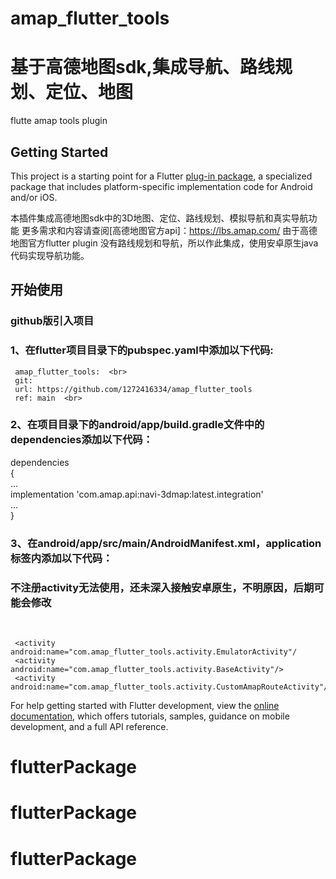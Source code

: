 # amap_flutter_tools

# 基于高德地图sdk,集成导航、路线规划、定位、地图

flutte amap tools plugin

## Getting Started

This project is a starting point for a Flutter
[plug-in package](https://flutter.dev/developing-packages/), a specialized package that includes
platform-specific implementation code for Android and/or iOS.

本插件集成高德地图sdk中的3D地图、定位、路线规划、模拟导航和真实导航功能 更多需求和内容请查阅[高德地图官方api]：https://lbs.amap.com/
由于高德地图官方flutter plugin 没有路线规划和导航，所以作此集成，使用安卓原生java代码实现导航功能。

## 开始使用

### github版引入项目

### 1、在flutter项目目录下的pubspec.yaml中添加以下代码: 
     amap_flutter_tools:  <br>
     git:  
     url: https://github.com/1272416334/amap_flutter_tools  
     ref: main  <br>
### 2、在项目目录下的android/app/build.gradle文件中的dependencies添加以下代码： 
dependencies  
{  
     ...  
     implementation 'com.amap.api:navi-3dmap:latest.integration'   
     ...  
}  <br>
### 3、在android/app/src/main/AndroidManifest.xml，application标签内添加以下代码：  <br>
### 不注册activity无法使用，还未深入接触安卓原生，不明原因，后期可能会修改  
<!--     注册activity-->  <br>
     <activity android:name="com.amap_flutter_tools.activity.EmulatorActivity"/
     <activity android:name="com.amap_flutter_tools.activity.BaseActivity"/>
     <activity android:name="com.amap_flutter_tools.activity.CustomAmapRouteActivity"/>


For help getting started with Flutter development, view the
[online documentation](https://flutter.dev/docs), which offers tutorials, samples, guidance on
mobile development, and a full API reference.

# flutterPackage

# flutterPackage

# flutterPackage
